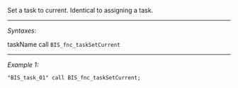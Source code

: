 Set a task to current. Identical to assigning a task.


---
*Syntaxes:*

taskName call `BIS_fnc_taskSetCurrent`

---
*Example 1:*

```sqf
"BIS_task_01" call BIS_fnc_taskSetCurrent;
```